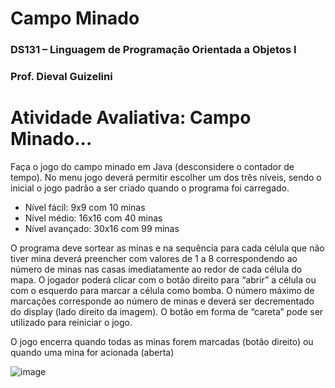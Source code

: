 # Campo Minado
### DS131 – Linguagem de Programação Orientada a Objetos I
### Prof. Dieval Guizelini

# Atividade Avaliativa: Campo Minado...

Faça o jogo do campo minado em Java (desconsidere o contador de tempo). No menu jogo 
deverá permitir escolher um dos três níveis, sendo o inicial o jogo padrão a ser criado quando o 
programa foi carregado. 
- Nível fácil: 9x9 com 10 minas 
- Nível médio: 16x16 com 40 minas 
- Nível avançado: 30x16 com 99 minas 

O programa deve sortear as minas e na sequência para cada célula que não tiver mina deverá 
preencher com valores de 1 a 8 correspondendo ao número de minas nas casas imediatamente ao redor 
de cada célula do mapa. 
O jogador poderá clicar com o botão direito para “abrir” a célula ou com o esquerdo para 
marcar a célula como bomba. 
O número máximo de marcações corresponde ao número de minas e 
deverá ser decrementado do display (lado direito da imagem). O botão em forma de “careta” pode ser 
utilizado para reiniciar o jogo.

O jogo encerra quando todas as minas forem marcadas (botão direito) ou quando uma mina for 
acionada (aberta)

![image](https://user-images.githubusercontent.com/64230498/189788318-1ddc59ee-1c67-41de-ad2f-37899962e719.png)
